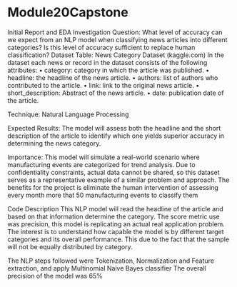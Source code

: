 # Module20Capstone
Initial Report and EDA
Investigation Question:
What level of accuracy can we expect from an NLP model when classifying news articles into different categories? Is this level of accuracy sufficient to replace human classification?
Dataset Table:
News Category Dataset (kaggle.com)
In the dataset each news or record in the dataset consists of the following attributes:
•	category: category in which the article was published.
•	headline: the headline of the news article.
•	authors: list of authors who contributed to the article.
•	link: link to the original news article.
•	short_description: Abstract of the news article.
•	date: publication date of the article.

Technique:
Natural Language Processing

Expected Results:
The model will assess both the headline and the short description of the article to identify which one yields superior accuracy in determining the news category.

Importance:
This model will simulate a real-world scenario where manufacturing events are categorized for trend analysis. Due to confidentiality constraints, actual data cannot be shared, so this dataset serves as a representative example of a similar problem and approach. The benefits for the project is eliminate the human intervention of assessing every month more that 50 manufacturing events to classify them

Code Description
This NLP model will read the headline of the article and based on that information determine the category. The score metric use was precision, this model is replicating an actual real application problem. The interest is to understand how capable the model is by different target categories and its overall performance. This due to the fact that the sample will not be equally distributed by category. 

The NLP steps followed were Tokenization, Normalization and Feature extraction, and apply Multinomial Naive Bayes classifier
The overall precision of the model was 65%




